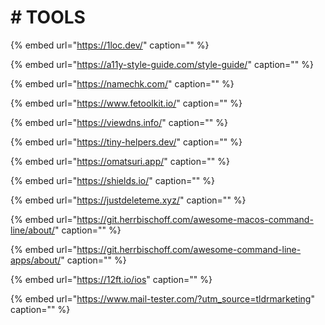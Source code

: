 # \# TOOLS

{% embed url="https://1loc.dev/" caption="" %}

{% embed url="https://a11y-style-guide.com/style-guide/" caption="" %}

{% embed url="https://namechk.com/" caption="" %}

{% embed url="https://www.fetoolkit.io/" caption="" %}

{% embed url="https://viewdns.info/" caption="" %}

{% embed url="https://tiny-helpers.dev/" caption="" %}

{% embed url="https://omatsuri.app/" caption="" %}

{% embed url="https://shields.io/" caption="" %}

{% embed url="https://justdeleteme.xyz/" caption="" %}

{% embed url="https://git.herrbischoff.com/awesome-macos-command-line/about/" caption="" %}

{% embed url="https://git.herrbischoff.com/awesome-command-line-apps/about/" caption="" %}

{% embed url="https://12ft.io/ios" caption="" %}

{% embed url="https://www.mail-tester.com/?utm_source=tldrmarketing" caption="" %}
